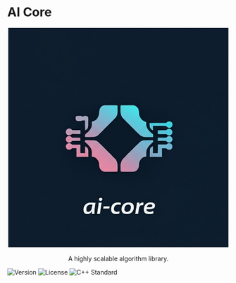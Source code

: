 # AI Core
<p align="center">
  <img src="assets/icon/logo.jpeg" alt="ai-core Logo" width="500"> <br/>
</p>

<p align="center">
  A highly scalable algorithm library.
</p>

![Version](https://img.shields.io/badge/version-1.1.2-blue)
![License](https://img.shields.io/badge/license-MIT-green)
![C++ Standard](https://img.shields.io/badge/C++-17-blue.svg)
